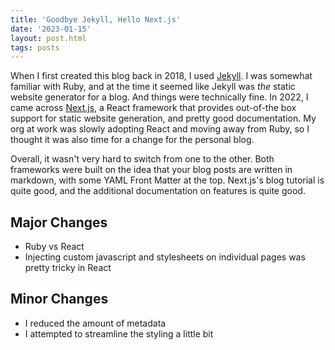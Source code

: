 ```yaml
---
title: 'Goodbye Jekyll, Hello Next.js'
date: '2023-01-15'
layout: post.html
tags: posts
---
```


When I first created this blog back in 2018, I used [Jekyll](https://jekyllrb.com/). I was somewhat familiar with Ruby, and at the time it seemed like Jekyll was *the* static website generator for a blog. And things were technically fine. In 2022, I came across [Next.js](https://nextjs.org/), a React framework that provides out-of-the box support for static website generation, and pretty good documentation. My org at work was slowly adopting React and moving away from Ruby, so I thought it was also time for a change for the personal blog.

Overall, it wasn't very hard to switch from one to the other. Both frameworks were built on the idea that your blog posts are written in markdown, with some YAML Front Matter at the top. Next.js's blog tutorial is quite good, and the additional documentation on features is quite good.

## Major Changes

* Ruby vs React
* Injecting custom javascript and stylesheets on individual pages was pretty tricky in React

## Minor Changes

* I reduced the amount of metadata
* I attempted to streamline the styling a little bit